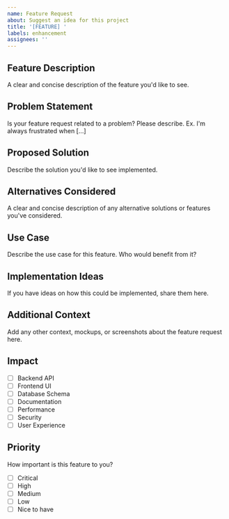 ```yaml
---
name: Feature Request
about: Suggest an idea for this project
title: '[FEATURE] '
labels: enhancement
assignees: ''
---
```


## Feature Description
A clear and concise description of the feature you'd like to see.

## Problem Statement
Is your feature request related to a problem? Please describe.
Ex. I'm always frustrated when [...]

## Proposed Solution
Describe the solution you'd like to see implemented.

## Alternatives Considered
A clear and concise description of any alternative solutions or features you've considered.

## Use Case
Describe the use case for this feature. Who would benefit from it?

## Implementation Ideas
If you have ideas on how this could be implemented, share them here.

## Additional Context
Add any other context, mockups, or screenshots about the feature request here.

## Impact
- [ ] Backend API
- [ ] Frontend UI
- [ ] Database Schema
- [ ] Documentation
- [ ] Performance
- [ ] Security
- [ ] User Experience

## Priority
How important is this feature to you?
- [ ] Critical
- [ ] High
- [ ] Medium
- [ ] Low
- [ ] Nice to have
